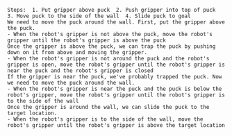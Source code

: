 
    Steps:  1. Put gripper above puck  2. Push gripper into top of puck  3. Move puck to the side of the wall  4. Slide puck to goal
    We need to move the puck around the wall. First, put the gripper above the puck.
    - When the robot's gripper is not above the puck, move the robot's gripper until the robot's gripper is above the puck
    Once the gripper is above the puck, we can trap the puck by pushing down on it from above and moving the gripper.
    - When the robot's gripper is not around the puck and the robot's gripper is open, move the robot's gripper until the robot's gripper is near the puck and the robot's gripper is closed
    If the gripper is near the puck, we've probably trapped the puck. Now we need to move the puck around the wall.
    - When the robot's gripper is near the puck and the puck is below the robot's gripper, move the robot's gripper until the robot's gripper is to the side of the wall
    Once the gripper is around the wall, we can slide the puck to the target location.
    - When the robot's gripper is to the side of the wall, move the robot's gripper until the robot's gripper is above the target location